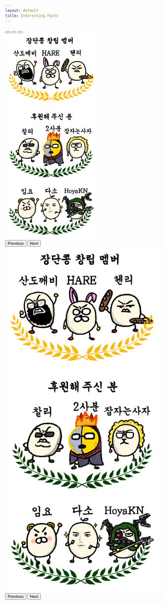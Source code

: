 ```yaml
---
layout: default
title: Interesting Facts
---
```

<div id="carouselExampleIndicators" class="carousel slide">
  <div class="carousel-indicators">
    <button type="button" data-bs-target="#carouselExampleIndicators" data-bs-slide-to="0" class="active" aria-current="true" aria-label="Slide 1"></button>
    <button type="button" data-bs-target="#carouselExampleIndicators" data-bs-slide-to="1" aria-label="Slide 2"></button>
    <button type="button" data-bs-target="#carouselExampleIndicators" data-bs-slide-to="2" aria-label="Slide 3"></button>
  </div>
  <div class="carousel-inner">
    <div class="carousel-item active">
      <img src="/assets/img/founders.jpg" class="d-block w-100" alt="Founders" width="300">
    </div>
    <div class="carousel-item">
      <img src="/assets/img/donator1.jpg" class="d-block w-100" alt="Donator 1" width="300">
    </div>
    <div class="carousel-item">
      <img src="/assets/img/donator2.jpeg" class="d-block w-100" alt="Donator 2" width="300">
    </div>
  </div>
  <button class="carousel-control-prev" type="button" data-bs-target="#carouselExampleIndicators" data-bs-slide="prev">
    <span class="carousel-control-prev-icon" aria-hidden="true"></span>
    <span class="visually-hidden">Previous</span>
  </button>
  <button class="carousel-control-next" type="button" data-bs-target="#carouselExampleIndicators" data-bs-slide="next">
    <span class="carousel-control-next-icon" aria-hidden="true"></span>
    <span class="visually-hidden">Next</span>
  </button>
</div>


<div id="carouselExampleAutoplaying" class="carousel slide" data-bs-ride="carousel">
  <div class="carousel-inner">
    <div class="carousel-item active">
      <img src="/assets/img/founders.jpg" class="d-block w-100" alt="Founders">
    </div>
    <div class="carousel-item">
      <img src="/assets/img/donator1.jpg" class="d-block w-100" alt="Donator 1">
    </div>
    <div class="carousel-item">
      <img src="/assets/img/donator2.jpeg" class="d-block w-100" alt="Donator 2">
    </div>
  </div>
  <button class="carousel-control-prev" type="button" data-bs-target="#carouselExampleAutoplaying" data-bs-slide="prev">
    <span class="carousel-control-prev-icon" aria-hidden="true"></span>
    <span class="visually-hidden">Previous</span>
  </button>
  <button class="carousel-control-next" type="button" data-bs-target="#carouselExampleAutoplaying" data-bs-slide="next">
    <span class="carousel-control-next-icon" aria-hidden="true"></span>
    <span class="visually-hidden">Next</span>
  </button>
</div>